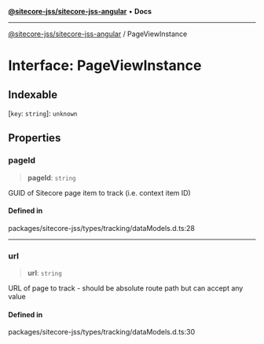 [**@sitecore-jss/sitecore-jss-angular**](../README.md) • **Docs**

***

[@sitecore-jss/sitecore-jss-angular](../README.md) / PageViewInstance

# Interface: PageViewInstance

## Indexable

 \[`key`: `string`\]: `unknown`

## Properties

### pageId

> **pageId**: `string`

GUID of Sitecore page item to track (i.e. context item ID)

#### Defined in

packages/sitecore-jss/types/tracking/dataModels.d.ts:28

***

### url

> **url**: `string`

URL of page to track - should be absolute route path but can accept any value

#### Defined in

packages/sitecore-jss/types/tracking/dataModels.d.ts:30

